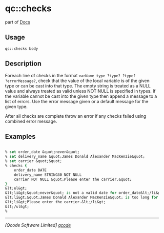 qc::checks
==========

part of [Docs](.)

Usage
-----
`qc::checks body`

Description
-----------
Foreach line of checks in the format <code>varName type ?type? ?type? ?errorMessage?</code>, check that the value of the local variable is of the given type or can be cast into that type. The empty string is treated as a NULL value and always treated as valid unless NOT NULL is specified in types. If the variable cannot be cast into the given type then append a message to a list of errors. Use the error message given or a default message for the given type.
    <p>
    After all checks are complete throw an error if any checks failed using combined error message.

Examples
--------
```tcl

% set order_date &quot;never&quot;
% set delivery_name &quot;James Donald Alexander MacKenzie&quot;
% set carrier &quot;&quot;
% checks {
    order_date DATE
    delivery_name STRING30 NOT NULL
    carrier NOT NULL &quot;Please enter the carrier.&quot;
}
&lt;ul&gt;
&lt;li&gt;&quot;never&quot; is not a valid date for order_date&lt;/li&gt;
&lt;li&gt;&quot;James Donald Alexander MacKenzie&quot; is too long for delivery_name. The maximum length is 30 characters.&lt;/li&gt;
&lt;li&gt;Please enter the carrier.&lt;/li&gt;
&lt;/ul&gt;
% 

```

----------------------------------
*[Qcode Software Limited] [qcode]*

[qcode]: www.qcode.co.uk "Qcode Software"